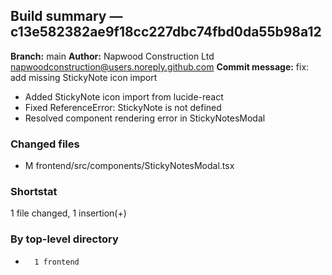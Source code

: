 ## Build summary — c13e582382ae9f18cc227dbc74fbd0da55b98a12

**Branch:** main **Author:** Napwood Construction Ltd <napwoodconstruction@users.noreply.github.com>
**Commit message:** fix: add missing StickyNote icon import

- Added StickyNote icon import from lucide-react
- Fixed ReferenceError: StickyNote is not defined
- Resolved component rendering error in StickyNotesModal

### Changed files

- M frontend/src/components/StickyNotesModal.tsx

### Shortstat

1 file changed, 1 insertion(+)

### By top-level directory

-       1 frontend
